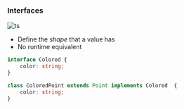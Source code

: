 ### Interfaces

![ts](img/ts-small.png)<!-- .element class="emblem"  -->

* Define the *shape* that a value has
* No runtime equivalent

```typescript
interface Colored {
	color: string;
}

class ColoredPoint extends Point implements Colored  {
	color: string;
}
```

